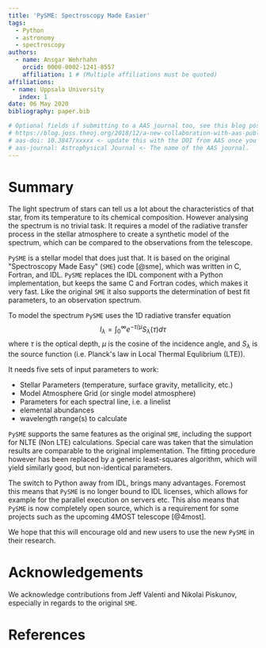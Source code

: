 ```yaml
---
title: 'PySME: Spectroscopy Made Easier'
tags:
  - Python
  - astronomy
  - spectroscopy
authors:
  - name: Ansgar Wehrhahn
    orcid: 0000-0002-1241-8557
    affiliation: 1 # (Multiple affiliations must be quoted)
affiliations:
 - name: Uppsala University
   index: 1
date: 06 May 2020
bibliography: paper.bib

# Optional fields if submitting to a AAS journal too, see this blog post:
# https://blog.joss.theoj.org/2018/12/a-new-collaboration-with-aas-publishing
# aas-doi: 10.3847/xxxxx <- update this with the DOI from AAS once you know it.
# aas-journal: Astrophysical Journal <- The name of the AAS journal.
---
```


# Summary

The light spectrum of stars can tell us a lot about the characteristics of that
star, from its temperature to its chemical composition. However analysing the
spectrum is no trivial task. It requires a model of the radiative transfer
process in the stellar atmosphere to create a synthetic model of the spectrum,
which can be compared to the observations from the telescope.

`PySME` is a stellar model that does just that. It is based on the original
"Spectroscopy Made Easy" (`SME`) code [@sme], which was written in C, Fortran, and IDL.
`PySME` replaces the IDL component with a Python implementation, but keeps
the same C and Fortran codes, which makes it very fast.
Like the original `SME` it also supports the determination of best fit parameters,
to an observation spectrum.

To model the spectrum `PySME` uses the 1D radiative transfer equation
$$ I_\lambda = \int_0^\infty e^{-\tau / \mu} S_\lambda(\tau) d\tau $$
where $\tau$ is the optical depth, $\mu$ is the cosine of the incidence angle,
and $S_\lambda$ is the source function (i.e. Planck's law in Local Thermal Equlibrium (LTE)).

It needs five sets of input parameters to work:
 - Stellar Parameters (temperature, surface gravity, metallicity, etc.)
 - Model Atmosphere Grid (or single model atmosphere)
 - Parameters for each spectral line, i.e. a linelist
 - elemental abundances
 - wavelength range(s) to calculate

`PySME` supports the same features as the original `SME`, including the support
for NLTE (Non LTE) calculations.
Special care was taken that the simulation results are comparable to the original implementation.
The fitting procedure however has been replaced by a generic least-squares algorithm,
which will yield similarly good, but non-identical parameters.

The switch to Python away from IDL, brings many advantages. Foremost this
means that `PySME` is no longer bound to IDL licenses, which allows for
example for the parallel execution on servers etc. This also means that
`PySME` is now completely open source, which is a requirement for some
projects such as the upcoming 4MOST telescope [@4most].

We hope that this will encourage old and new users to use the new `PySME`
in their research.



# Acknowledgements

We acknowledge contributions from Jeff Valenti and Nikolai Piskunov, especially in regards
to the original `SME`.

# References